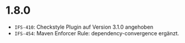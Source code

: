 # 1.8.0
- `IFS-410`: Checkstyle Plugin auf Version 3.1.0 angehoben
- `IFS-454`: Maven Enforcer Rule: dependency-convergence ergänzt.

